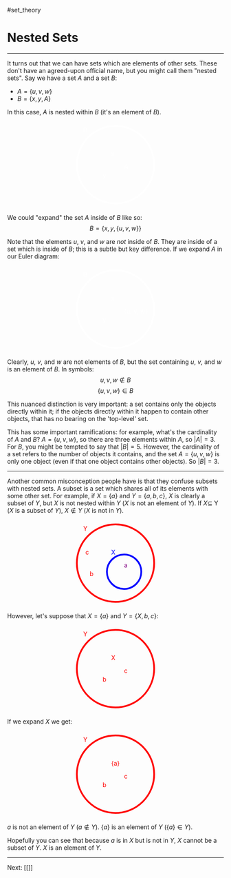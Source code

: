 #set_theory 

# Nested Sets

---

It turns out that we can have sets which are elements of other sets. These don't have an agreed-upon official name, but you might call them "nested sets". Say we have a set $A$ and a set $B$:

- $A = \{u, v, w\}$
- $B = \{x, y, A\}$

In this case, $A$ is nested within $B$ (it's an element of $B$).

<html>
	<center>
		<svg width="200" height="200">
			<circle cx="100" cy="100" r="90" stroke="white" stroke-width="4" fill="none"/>
			<text x="25" y="25" fill="white">B</text>
			<text x="90" y="80" fill="white">x</text>
			<text x="70" y="130" fill="white">y</text>
			<text x="120" y="110" fill="white">A</text>
		</svg>
	</center>
</html>

We could "expand" the set $A$ inside of $B$ like so: $$B = \{x, y, \{u, v, w\}\}$$

Note that the elements $u$, $v$, and $w$ are *not* inside of $B$. They are inside of a set which is inside of $B$; this is a subtle but key difference. If we expand $A$ in our Euler diagram:

<html>
	<center>
		<svg width="200" height="200">
			<circle cx="100" cy="100" r="90" stroke="white" stroke-width="4" fill="none"/>
			<text x="25" y="25" fill="white">B</text>
			<text x="90" y="80" fill="white">x</text>
			<text x="70" y="130" fill="white">y</text>
			<text x="120" y="110" fill="white">{u, v, w}</text>
		</svg>
	</center>
</html>

Clearly, $u$, $v$, and $w$ are not elements of $B$, but the set containing $u$, $v$, and $w$ is an element of $B$. In symbols: $$u, v, w \not\in B$$ $$\{u, v, w\} \in B$$

This nuanced distinction is very important: a set contains only the objects directly within it; if the objects directly within it happen to contain other objects, that has no bearing on the 'top-level' set.

This has some important ramifications: for example, what's the cardinality of $A$ and $B$? $A = \{u, v, w\}$, so there are three elements within $A$, so $|A| = 3$. For $B$, you might be tempted to say that $|B| = 5$. However, the cardinality of a set refers to the number of objects it contains, and the set $A = \{u, v, w\}$ is only one object (even if that one object contains other objects). So $|B| = 3$.

---

Another common misconception people have is that they confuse subsets with nested sets. A subset is a set which shares all of its elements with some other set. For example, if $X = \{a\}$ and $Y = \{a, b, c\}$, $X$ is clearly a subset of $Y$, but $X$ is not nested within $Y$ ($X$ is not an element of $Y$). If $X \subseteq$ Y ($X$ is a subset of $Y$), $X \not\in Y$ ($X$ is not in $Y$).

<html>
	<center>
		<svg width="200" height="200">
			<circle cx="100" cy="100" r="90" stroke="red" stroke-width="4" fill="none"/>
			<circle cx="120" cy="120" r="40" stroke="blue" stroke-width="4" fill="none"/>
			<text x="25" y="25" fill="red">Y</text>
			<text x="90" y="80" fill="blue">X</text>
			<text x="30" y="80" fill="red">c</text>
			<text x="40" y="130" fill="red">b</text>
			<text x="120" y="110" fill="purple">a</text>
		</svg>
	</center>
</html>

However, let's suppose that $X = \{a\}$ and $Y = \{X, b, c\}$:

<html>
	<center>
		<svg width="200" height="200">
			<circle cx="100" cy="100" r="90" stroke="red" stroke-width="4" fill="none"/>
			<text x="25" y="25" fill="red">Y</text>
			<text x="90" y="80" fill="red">X</text>
			<text x="70" y="130" fill="red">b</text>
			<text x="120" y="110" fill="red">c</text>
		</svg>
	</center>
</html>

If we expand $X$ we get:

<html>
	<center>
		<svg width="200" height="200">
			<circle cx="100" cy="100" r="90" stroke="red" stroke-width="4" fill="none"/>
			<text x="25" y="25" fill="red">Y</text>
			<text x="90" y="80" fill="red">{a}</text>
			<text x="70" y="130" fill="red">b</text>
			<text x="120" y="110" fill="red">c</text>
		</svg>
	</center>
</html>

$a$ is not an element of $Y$ ($a \not\in Y$). $\{a\}$ is an element of $Y$ ($\{a\} \in Y$).

Hopefully you can see that because $a$ is in $X$ but is not in $Y$, $X$ cannot be a subset of $Y$. $X$ is an element of $Y$.

---

Next: [[]]